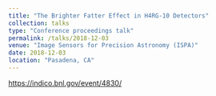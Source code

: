 ```yaml
---
title: "The Brighter Fatter Effect in H4RG-10 Detectors"
collection: talks
type: "Conference proceedings talk"
permalink: /talks/2018-12-03
venue: "Image Sensors for Precision Astronomy (ISPA)"
date: 2018-12-03
location: "Pasadena, CA"
---
```


https://indico.bnl.gov/event/4830/
